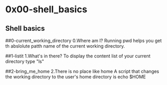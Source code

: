# 0x00-shell_basics

## Shell basics

##0-current_working_directory
0.Where am I?
Running pwd helps you get th abslolute patth name of the current working directory.

##1-listit
1.What's in there?
To display the content list of your current directory type "ls"

##2-bring_me_home
2.There is no place like home
A script that changes the working directory to the user's home directory is 
echo $HOME
